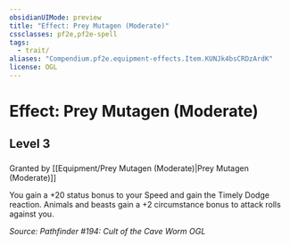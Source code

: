 ```yaml
---
obsidianUIMode: preview
title: "Effect: Prey Mutagen (Moderate)"
cssclasses: pf2e,pf2e-spell
tags:
  - trait/
aliases: "Compendium.pf2e.equipment-effects.Item.KUNJk4bsCRDzArdK"
license: OGL
---
```

# Effect: Prey Mutagen (Moderate)
## Level 3
### 






Granted by [[Equipment/Prey Mutagen (Moderate)|Prey Mutagen (Moderate)]]

You gain a +20 status bonus to your Speed and gain the Timely Dodge reaction. Animals and beasts gain a +2 circumstance bonus to attack rolls against you.

*Source: Pathfinder #194: Cult of the Cave Worm*
*OGL*